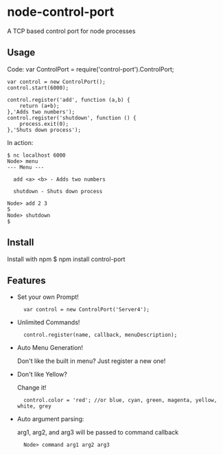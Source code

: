 # node-control-port
	
  A TCP based control port for node processes


## Usage

  Code:	
	var ControlPort = require('control-port').ControlPort;
	
	var control = new ControlPort();
	control.start(6000);
		
	control.register('add', function (a,b) {
		return (a+b);
	},'Adds two numbers');
	control.register('shutdown', function () {
		process.exit(0);
	},'Shuts down process');
	

  In action:
		
	$ nc localhost 6000
	Node> menu
	--- Menu ---
	
	  add <a> <b> - Adds two numbers
	  
	  shutdown - Shuts down process
	  
	Node> add 2 3
	5
	Node> shutdown
	$

## Install
  
  Install with npm
  	$ npm install control-port


## Features
* Set your own Prompt!

		var control = new ControlPort('Server4');

* Unlimited Commands!

  		control.register(name, callback, menuDescription);

* Auto Menu Generation!

  	Don't like the built in menu? Just register a new one!

* Don't like Yellow? 
	
	Change it!
		
		control.color = 'red'; //or blue, cyan, green, magenta, yellow, white, grey

* Auto argument parsing:
    
	arg1, arg2, and arg3 will be passed to command callback
	
		Node> command arg1 arg2 arg3		
